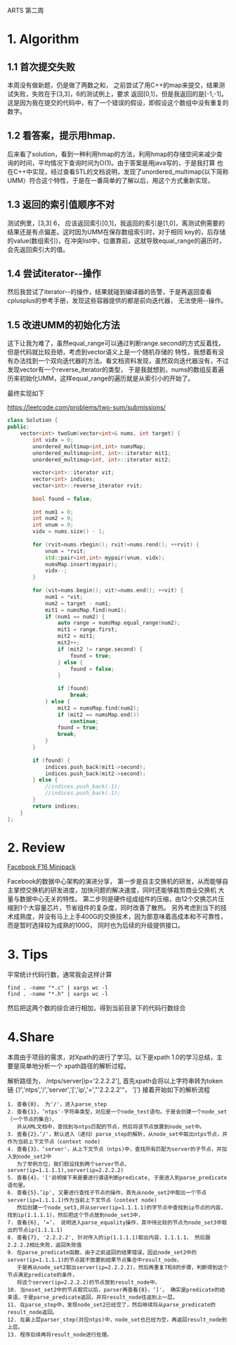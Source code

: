 ARTS 第二周

# 1. Algorithm

## 1.1 首次提交失败
本周没有做新题，仍是做了两数之和， 之前尝试了用C++的map来提交，结果测试失败，失败在于[3,3]，6的测试例上，要求
返回[0,1]，但是我返回的是[-1,-1]。这是因为我在提交的代码中，有了一个错误的假设，即假设这个数组中没有重复的数字。

## 1.2 看答案，提示用hmap.
后来看了solution，看到一种利用hmap的方法，利用hmap的存储空间来减少查询的时间，平均情况下查询时间为O(1)。由于答案是用java写的，于是我打算
也在C++中实现，经过查看STL的文档说明，发现了unordered_multimap(以下简称UMM）符合这个特性，于是在一番简单的了解以后，用这个方式重新实现，

## 1.3 返回的索引值顺序不对
测试例里，[3,3] 6， 应该返回索引[0,1]，我返回的索引是[1,0]，离测试例需要的结果还是有点偏差。这时因为UMM在保存数组索引时，对于相同
key的，后存储的value(数组索引)，在冲突list中，位置靠前，这就导致equal_range的遍历时，会先返回索引大的值。

## 1.4 尝试iterator--操作
然后我尝试了iterator--的操作，结果就碰到编译器的告警，于是再返回查看cplusplus的参考手册，发现这些容器提供的都是前向迭代器，
无法使用--操作。

## 1.5 改进UMM的初始化方法
这下让我为难了，虽然equal_range可以通过判断range.second的方式反着找，但是代码就比较丑陋，考虑到vector语义上是一个随机存储的
特性，我想着有没有办法找到一个双向迭代器的方法。看文档资料发现，虽然双向迭代器没有，不过发现vector有一个reverse_iterator的类型，
于是我就想到，nums的数组反着遍历来初始化UMM，这样equal_range的遍历就是从索引小的开始了。

最终实现如下


https://leetcode.com/problems/two-sum/submissions/

``` C++
class Solution {
public:
    vector<int> twoSum(vector<int>& nums, int target) {
        int vidx = 0;
        unordered_multimap<int,int> numsMap;
        unordered_multimap<int, int>::iterator mit1;
        unordered_multimap<int, int>::iterator mit2;
        
        vector<int>::iterator vit;
        vector<int> indices;
        vector<int>::reverse_iterator rvit;
              
        bool found = false;
        
        int num1 = 0;
        int num2 = 0;
        int vnum = 0;
        vidx = nums.size() - 1;
        
        for (rvit=nums.rbegin(); rvit!=nums.rend(); ++rvit) {   
            vnum = *rvit;
            std::pair<int,int> mypair(vnum, vidx);
            numsMap.insert(mypair);
            vidx--;
        }
        
        for (vit=nums.begin(); vit!=nums.end(); ++vit) {
            num1 = *vit;
            num2 = target - num1;
            mit1 = numsMap.find(num1);
            if (num1 == num2) {                
                auto range = numsMap.equal_range(num2);
                mit1 = range.first;
                mit2 = mit1;
                mit2++;
                if (mit2 != range.second) {
                    found = true;
                } else {
                    found = false;                    
                }
                
                if (found)
                    break;                
            } else {
                mit2 = numsMap.find(num2);
                if (mit2 == numsMap.end())
                    continue;
                found = true;
                break;
            }          
        }
         
        if (found) {
            indices.push_back(mit1->second);                     
            indices.push_back(mit2->second);              
        } else {
            //indices.push_back(-1);
            //indices.push_back(-1);
        }
        return indices;        
    }
};

```

# 2. Review

[Facebook F16 Minipack](https://code.fb.com/data-center-engineering/f16-minipack/)

Facebook的数据中心架构的演进分享，
第一步是自主交换机的研发，从而能够自主掌控交换机的研发进度，加快问题的解决速度，同时还能够裁剪商业交换机
大量与数据中心无关的特性。
第二步则是硬件组成组件的压缩，由12个交换芯片压缩到1个大容量芯片，节省组件的复杂度，同时改善了散热。
另外考虑到当下的技术成熟度，并没有马上上手400G的交换技术，因为那意味着高成本和不可靠性，而是暂时选择较为成熟的100G，
同时也为后续的升级提供接口。


# 3. Tips
平常统计代码行数，通常我会这样计算

	find . -name "*.c" | xargs wc -l 
	find . -name "*.h" | xargs wc -l 
然后把这两个数的综合进行相加，得到当前目录下的代码行数综合


# 4.Share
本周由于项目的需求，对Xpath的进行了学习。以下是xpath 1.0的学习总结，主要是简单地分析一个
xpath路径的解析过程。

解析路径为， /ntps/server[ip='2.2.2.2'], 
首先xpath会将以上字符串转为token链 {’/','ntps','/','server','[','ip','=',"'2.2.2.2'“， ’]'}
接着开始如下的解析流程

    1. 查看{0}， 为'/'，进入parse_step
    2. 查看{1}，‘ntps'-字符串类型，对应是一个node_test语句。于是会创建一个node_set（一个节点的集合），
       并从XML文档中，查找到与ntps匹配的节点，然后将该节点放置到node_set中。
    3. 查看{2}，’/'，默认进入（递归）parse_step的解析，从node_set中取出ntps节点，并作为当前上下文节点（context node)
    4. 查看{3}，‘server'，从上下文节点（ntps)中，查找所有匹配为server的子节点，并加入到node_set2中
       为了举例方位，我们假设找到两个server节点，server(ip=1.1.1.1),server(ip=2.2.2.2)
    5. 查看{4}，'['说明接下来是要进行谓语判断predicate, 于是进入到parse_predicate语句里。
    6. 查看{5}，’ip', 又要进行查找子节点的操作，首先从node_set2中取出一个节点server(ip=1.1.1.1)作为当前上下文节点（context node)
       然后创建一个node_set3,并从server(ip=1.1.1.1)的字节点中查找到ip节点的内容，找到ip(1.1.1.1)，然后把这个节点放到node_set3中，
    7. 查看{6}, ‘=’， 说明进入parse_equality操作，其中待比较的节点为node_set3中取出的节点ip(1.1.1.1)
    8. 查看{7}, '2.2.2.2', 针对传入的ip(1.1.1.1)取出内容，1.1.1.1， 然后跟2.2.2.2相比失败，返回失败值
    9. 在parse_predicate函数，由于之前返回的结果错误，因此node_set2中的server(ip=1.1.1.1)的节点就不放置到结果节点集合中result_node， 
       于是再从node_set2取出server(ip=2.2.2.2)，然后再重复7和8的步骤，判断得到这个节点满足predicate的条件，
       将这个server(ip=2.2.2.2)的节点放到result_node中。
    10. 当noset_set2中的节点取完以后，parser再查看{8}，‘]'， 确实是predicate的结束语，于是parse_predicate返回，并将result_node往返到上一层。
    11. 在parse_step中，发现node_set2已经空了，然后继续将从parse_predicate的result_node返回。
    12. 在最上层parser_step(对应ntps)中，node_set也已经为空，再返回result_node到上层。
    13. 程序后续再将result_node进行处理。



